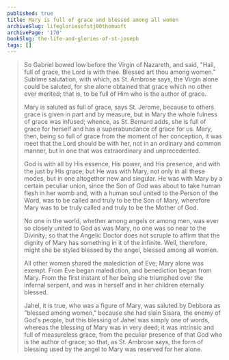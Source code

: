 ```yaml
---
published: true
title: Mary is full of grace and blessed among all women
archiveSlug: lifegloriesofstj00thomuoft
archivePage: '170'
bookSlug: the-life-and-glories-of-st-joseph
tags: []
---
```


> So Gabriel bowed low before the Virgin of Nazareth, and said, "Hail, full of grace, the Lord is with thee. Blessed art thou among women." Sublime salutation, with which, as St. Ambrose says, the Virgin alone could be saluted, for she alone obtained that grace which no other ever merited; that is, to be full of Him who is the author of grace.
> 
> Mary is saluted as full of grace, says St. Jerome, because to others grace is given in part and by measure, but in Mary the whole fulness of grace was infused; whence, as St. Bernard adds, she is full of grace for herself and has a superabundance of grace for us. Mary, then, being so full of grace from the moment of her conception, it was meet that the Lord should be with her, not in an ordinary and common manner, but in one that was extraordinary and unprecedented.
> 
> God is with all by His essence, His power, and His presence, and with the just by His grace; but He was with Mary, not only in all these modes, but in one altogether new and singular. He was with Mary by a certain peculiar union, since the Son of God was about to take human flesh in her womb and, with a human soul united to the Person of the Word, was to be called and truly to be the Son of Mary, wherefore Mary was to be truly called and truly to be the Mother of God.
> 
> No one in the world, whether among angels or among men, was ever so closely united to God as was Mary, no one was so near to the Divinity; so that the Angelic Doctor does not scruple to affirm that the dignity of Mary has something in it of the infinite. Well, therefore, might she be styled blessed by the angel, blessed among all women.
> 
> All other women shared the malediction of Eve; Mary alone was exempt. From Eve began malediction, and benediction began from Mary. From the first instant of her being she triumphed over the infernal serpent, and was in herself and in her children eternally blessed.
> 
> Jahel, it is true, who was a figure of Mary, was saluted by Debbora as "blessed among women," because she had slain Sisara, the enemy of God's people, but this blessing of Jahel was simply one of words, whereas the blessing of Mary was in very deed; it was intrinsic and full of measureless grace, from the peculiar presence of that God who is the author of grace; so that, as St. Ambrose says, the form of blessing used by the angel to Mary was reserved for her alone.